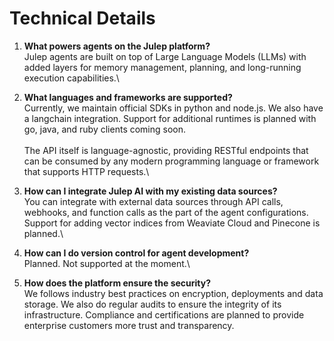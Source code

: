 # Technical Details

1. **What powers agents on the Julep platform?**\
   Julep agents are built on top of Large Language Models (LLMs) with added layers for memory management, planning, and long-running execution capabilities.\

2. **What languages and frameworks are supported?**\
   Currently, we maintain official SDKs in python and node.js. We also have a langchain integration. Support for additional runtimes is planned with go, java, and ruby clients coming soon.\
   \
   The API itself is language-agnostic, providing RESTful endpoints that can be consumed by any modern programming language or framework that supports HTTP requests.\

3. **How can I integrate Julep AI with my existing data sources?**\
   You can integrate with external data sources through API calls, webhooks, and function calls as the part of the agent configurations. Support for adding vector indices from Weaviate Cloud and Pinecone is planned.\

4. **How can I do version control for agent development?**\
   Planned. Not supported at the moment.\

5. **How does the platform ensure the security?**\
   We follows industry best practices on encryption, deployments and data storage. We also do regular audits to ensure the integrity of its infrastructure. Compliance and certifications are planned to provide enterprise customers more trust and transparency.
